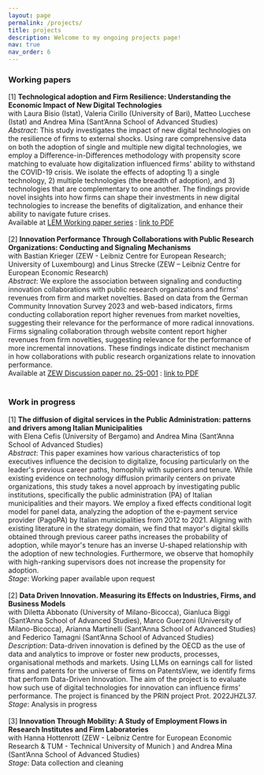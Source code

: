 ```yaml
---
layout: page
permalink: /projects/
title: projects
description: Welcome to my ongoing projects page!
nav: true
nav_order: 6
---
```

<h3>Working papers</h3>
[1] <b>Technological adoption and Firm Resilience: Understanding the Economic Impact of New Digital Technologies</b> <br>
with Laura Bisio (Istat), Valeria Cirillo (University of Bari), Matteo Lucchese (Istat) and Andrea Mina (Sant’Anna School of Advanced Studies) <br>
<i>Abstract</i>: This study investigates the impact of new digital technologies on the resilience of firms to external shocks. Using rare comprehensive data on both the adoption of single and multiple new digital technologies, we employ a Difference-in-Differences methodology with propensity score matching to evaluate how digitalization influenced firms' ability to withstand the COVID-19 crisis. We isolate the effects of adopting 1) a single technology, 2) multiple technologies (the breadth of adoption), and 3) technologies that are complementary to one another. The findings provide novel insights into how firms can shape their investments in new digital technologies to increase the benefits of digitalization, and enhance their ability to navigate future crises. <br>
Available at <a href="https://www.lem.sssup.it/wplem.html">LEM Working paper series</a> : <a href="https://www.lem.sssup.it/WPLem/files/2025-21.pdf">link to PDF</a> <br>
<br>
[2] <b>Innovation Performance Through Collaborations with Public Research Organizations: Conducting and Signaling Mechanisms</b> <br>
with Bastian Krieger (ZEW - Leibniz Centre for European Research; University of Luxembourg) and Linus Strecke (ZEW – Leibniz Centre for European Economic Research) <br>
<i>Abstract</i>: We explore the association between signaling and conducting innovation collaborations with public research organizations and firms' revenues from firm and market novelties. Based on data from the German Community Innovation Survey 2023 and web-based indicators, firms conducting collaboration report higher revenues from market novelties, suggesting their relevance for the performance of more radical innovations. Firms signaling collaboration through website content report higher revenues from firm novelties, suggesting relevance for the performance of more incremental innovations. These findings indicate distinct mechanism in how collaborations with public research organizations relate to innovation performance. <br>
Available at <a href="[https://www.lem.sssup.it/wplem.html](https://www.zew.de/en/publications/innovation-performance-through-collaborations-with-public-research-organizations-conducting-and-signaling-mechanisms-1)">ZEW Discussion paper no. 25-001</a> : <a href="[https://www.lem.sssup.it/WPLem/files/2025-21.pdf](https://ftp.zew.de/pub/zew-docs/dp/dp25001.pdf)">link to PDF</a> <br>
<br>
<h3>Work in progress</h3>
[1] <b>The diffusion of digital services in the Public Administration: patterns and drivers among Italian
Municipalities</b> <br>
with Elena Cefis (University of Bergamo) and Andrea Mina (Sant’Anna School of Advanced Studies) <br>
<i>Abstract</i>: This paper examines how various characteristics of top executives influence the decision to digitalize, focusing particularly on the leader's previous career paths, homophily with superiors and tenure. While existing evidence on technology diffusion primarily centers on private organizations, this study takes a novel approach by investigating public institutions, specifically the public administration (PA) of Italian municipalities and their mayors. We employ a fixed effects conditional logit model for panel data, analyzing the adoption of the e-payment service provider (PagoPA) by Italian municipalities from 2012 to 2021. Aligning with existing literature in the strategy domain, we find that mayor's digital skills obtained through previous career paths increases the probability of adoption, while mayor's tenure has an inverse U-shaped relationship with the adoption of new technologies. Furthermore, we observe that homophily with high-ranking supervisors does not increase the propensity for adoption. <br>
<i>Stage</i>: Working paper available upon request <br>
<br>
[2] <b>Data Driven Innovation. Measuring its Effects on Industries, Firms, and Business Models</b> <br>
with Diletta Abbonato (University of Milano-Bicocca), Gianluca Biggi (Sant’Anna School of Advanced Studies), Marco Guerzoni (University of Milano-Bicocca), Arianna Martinelli (Sant’Anna School of Advanced Studies) and Federico Tamagni (Sant’Anna School of Advanced Studies) <br>
<i>Description</i>: Data-driven innovation is defined by the OECD as the use of data and analytics to improve or foster new products, processes, organisational methods and markets. Using LLMs on earnings call for listed firms and patents for the universe of firms on PatentsView, we identify firms that perform Data-Driven Innovation. The aim of the project is to evaluate how such use of digital technologies for innovation can influence firms' performance. The project is financed by the PRIN project Prot. 2022JHZL37.  <br>
<i>Stage</i>: Analysis in progress <br>
<br>
[3] <b> Innovation Through Mobility: A Study of Employment Flows in Research Institutes and Firm Laboratories</b> <br>
with Hanna Hottenrott (ZEW - Leibniz Centre for European Economic Research & TUM - Technical University of Munich ) and Andrea Mina (Sant’Anna School of Advanced Studies) <br>
<i>Stage</i>: Data collection and cleaning  <br>
 
